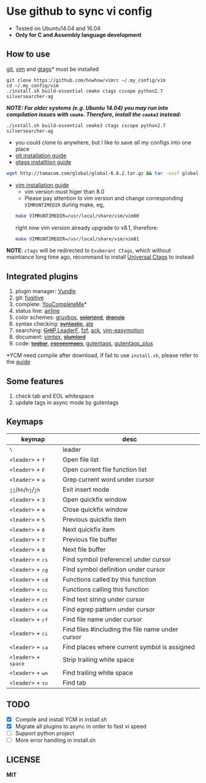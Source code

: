 # Use github to sync vi config
- Tested on Ubuntu14.04 and 16.04
- **Only for C and Assembly language development**

## How to use
[git](https://git-scm.com/), [vim](https://github.com/vim/vim) and [gtags](https://www.gnu.org/software/global/global.html)* must be installed
```
git clone https://github.com/howhow/vimrc ~/.my_config/vim
cd ~/.my_config/vim
./install.sh build-essential cmake ctags cscope python2.7 silversearcher-ag
```
**_NOTE: For older systems (e.g. Ubuntu 14.04) you may run into compilation
issues with `cmake`. Therefore, install the `cmake3` instead:_**
```
./install.sh build-essential cmake3 ctags cscope python2.7 silversearcher-ag
```

- you could clone to anywhere, but I like to save all my configs into one place
- [git installation guide](https://gist.github.com/derhuerst/1b15ff4652a867391f03)
- [gtags installtion guide](https://www.gnu.org/software/global/download.html)
```bash
wget http://tamacom.com/global/global-6.6.2.tar.gz && tar -xvzf global-6.6.2.tar.gz && cd ./global-6.6.2 && ./configure && make && sudo make install
```
- [vim installation guide](https://github.com/Valloric/YouCompleteMe/wiki/Building-Vim-from-source)
  - vim version must higer than 8.0
  - Please pay attention to vim version and change corresponding `VIMRUNTIMEDIR` during make, eg,
  ```bash
  make VIMRUNTIMEDIR=/usr/local/share/vim/vim80
  ```
  right now vim version already upgrade to v8.1, therefore:
  ```bash
  make VIMRUNTIMEDIR=/usr/local/share/vim/vim81
  ```
 **NOTE**: `ctags` will be redirected to `Exuberant Ctags`, which without maintiance long time ago, recommand to install [Universal Ctags](https://github.com/universal-ctags/ctags) to instead

## Integrated plugins
1. plugin manager: [Vundle](https://github.com/VundleVim/Vundle.vim)
2. git: [fugitive](https://github.com/tpope/vim-fugitive)
3. complete: [YouCompleteMe](https://github.com/Valloric/YouCompleteMe)*
4. status line: [airline](https://github.com/vim-airline/vim-airline)
5. color schemes: [gruvbox](https://github.com/morhetz/gruvbox), ~~[solarized](https://github.com/altercation/solarized)~~, ~~[dracula](https://draculatheme.com/vim/)~~
6. syntax checking: ~~[syntastic](https://github.com/vim-syntastic/syntastic)~~, [ale](https://github.com/w0rp/ale)
7. searching: ~~[CrtlP](https://github.com/ctrlpvim/ctrlp.vim)~~,[LeaderF](https://github.com/Yggdroot/LeaderF), [fzf](https://github.com/junegunn/fzf), [ack](https://github.com/mileszs/ack.vim), [vim-easymotion](https://github.com/easymotion/vim-easymotion)
8. document: [vimtex](https://github.com/lervag/vimtex), ~~[slumlord](https://github.com/scrooloose/vim-slumlord)~~
9. code: ~~[tagbar](https://github.com/majutsushi/tagbar)~~, ~~[cscopemaps](https://github.com/steffanc/cscopemaps.vim)~~, [gutentags](https://github.com/ludovicchabant/vim-gutentags), [gutentags_plus](https://github.com/skywind3000/gutentags_plus)

*YCM need compile after download, if fail to use `install.sh`, please refer to the [guide](https://github.com/Valloric/YouCompleteMe#installation)

## Some features
1. check tab and EOL whitespace
2. update tags in async mode by gutentags

## Keymaps

| keymap | desc |
|--------|------|
| <kbd>\\</kbd> | leader |
| `<leader>` + <kbd>f</kbd> | Open file list |
| `<leader>` + <kbd>F</kbd> | Open current file function list |
| `<leader>` + <kbd>a</kbd> | Grep current word under cursor |
| <kbd>j</kbd><kbd>j</kbd>/<kbd>h</kbd><kbd>h</kbd>/<kbd>h</kbd><kbd>j</kbd>/<kbd>j</kbd><kbd>h</kbd> | Exit insert mode |
| `<leader>` + <kbd>3</kbd> | Open quickfix window |
| `<leader>` + <kbd>4</kbd> | Close quickfix window |
| `<leader>` + <kbd>5</kbd> | Previous quickfix item |
| `<leader>` + <kbd>6</kbd> | Next quickfix item |
| `<leader>` + <kbd>7</kbd> | Previous file buffer |
| `<leader>` + <kbd>8</kbd> | Next file buffer |
| `<leader>` + <kbd>c</kbd><kbd>s</kbd> | Find symbol (reference) under cursor |
| `<leader>` + <kbd>c</kbd><kbd>g</kbd> | Find symbol definition under cursor |
| `<leader>` + <kbd>c</kbd><kbd>d</kbd> | Functions called by this function |
| `<leader>` + <kbd>c</kbd><kbd>c</kbd> | Functions calling this function |
| `<leader>` + <kbd>c</kbd><kbd>t</kbd> | Find text string under cursor |
| `<leader>` + <kbd>c</kbd><kbd>e</kbd> | Find egrep pattern under cursor |
| `<leader>` + <kbd>c</kbd><kbd>f</kbd> | Find file name under cursor |
| `<leader>` + <kbd>c</kbd><kbd>i</kbd> | Find files #including the file name under cursor |
| `<leader>` + <kbd>c</kbd><kbd>a</kbd> | Find places where current symbol is assigned |
| `<leader>` + <kbd>space</kbd> | Strip trailing white space |
| `<leader>` + <kbd>w</kbd><kbd>n</kbd> | Find trailing white space |
| `<leader>` + <kbd>t</kbd><kbd>n</kbd> | Find tab |

## TODO
- [x] Compile and install YCM in install.sh
- [x] Migrate all plugins to async in order to fast vi speed
- [ ] Support python project
- [ ] More error handling in install.sh

## LICENSE
**MIT**
